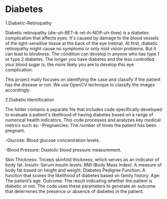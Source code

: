 # Diabetes
1.Diabetic-Retinopathy

Diabetic retinopathy (die-uh-BET-ik ret-ih-NOP-uh-thee) is a diabetes complication that affects eyes. It's caused by damage to the blood vessels of the light-sensitive tissue at the back of the eye (retina).
At first, diabetic retinopathy might cause no symptoms or only mild vision problems. But it can lead to blindness.
The condition can develop in anyone who has type 1 or type 2 diabetes. The longer you have diabetes and the less controlled your blood sugar is, the more likely you are to develop this eye complication.

This project maily focuses on identifying the case and classify if the patient has the disease or not.
We use OpenCV technique to classify the images accordingly. 

2.Diabetic Identification

The folder contains a separate file that includes code specifically developed to evaluate a patient's likelihood of having diabetes based on a range of numerical health indicators. This code processes and analyzes key medical metrics such as:
-Pregnancies: The number of times the patient has been pregnant.

-Glucose: Blood glucose concentration levels.

-Blood Pressure: Diastolic blood pressure measurement.

Skin Thickness: Triceps skinfold thickness, which serves as an indicator of body fat.
Insulin: Serum insulin levels.
BMI (Body Mass Index): A measure of body fat based on height and weight.
Diabetes Pedigree Function: A function that scores the likelihood of diabetes based on family history.
Age: The patient’s age.
Outcome: The result indicating whether the patient is diabetic or not.
The code uses these parameters to generate an outcome that determines the presence or absence of diabetes in the patient.
